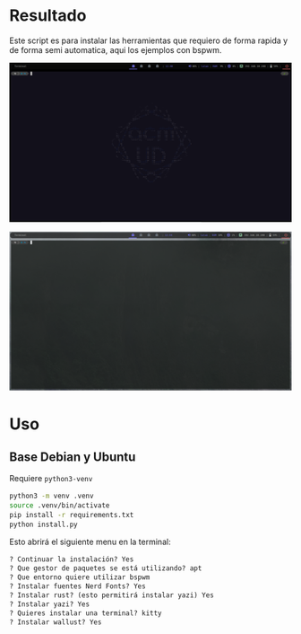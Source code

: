 # Resultado

Este script es para instalar las herramientas que requiero de forma rapida y de forma semi automatica, aqui los ejemplos con bspwm.

<img src='docs/imagenes/Captura de pantalla 2025-02-20 124010.png'></img>

<img src='docs/imagenes/Captura de pantalla 2025-02-20 124426.png'></img>

# Uso
## Base Debian y Ubuntu
Requiere `python3-venv`
```sh
python3 -m venv .venv
source .venv/bin/activate
pip install -r requirements.txt
python install.py
```

Esto abrirá el siguiente menu en la terminal:
```
? Continuar la instalación? Yes
? Que gestor de paquetes se está utilizando? apt
? Que entorno quiere utilizar bspwm
? Instalar fuentes Nerd Fonts? Yes
? Instalar rust? (esto permitirá instalar yazi) Yes
? Instalar yazi? Yes
? Quieres instalar una terminal? kitty
? Instalar wallust? Yes
```
